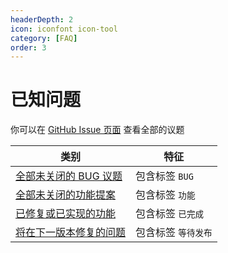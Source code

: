 ```yaml
---
headerDepth: 2
icon: iconfont icon-tool
category: [FAQ]
order: 3
---
```


# 已知问题

你可以在 [GitHub Issue 页面](https://github.com/DGP-Studio/Snap.Hutao/issues?q=is%3Aissue) 查看全部的议题

| 类别                                                                                                                                | 特征                |
| ----------------------------------------------------------------------------------------------------------------------------------- | ------------------- |
| [全部未关闭的 BUG 议题](https://github.com/DGP-Studio/Snap.Hutao/issues?q=is%3Aissue+label%3ABUG+is%3Aopen)                         | 包含标签 `BUG`      |
| [全部未关闭的功能提案](https://github.com/DGP-Studio/Snap.Hutao/issues?q=is%3Aopen+is%3Aissue+label%3A%E5%8A%9F%E8%83%BD)           | 包含标签 `功能`     |
| [已修复或已实现的功能](https://github.com/DGP-Studio/Snap.Hutao/issues?q=is%3Aissue+label%3A%E5%B7%B2%E5%AE%8C%E6%88%90)            | 包含标签 `已完成`   |
| [将在下一版本修复的问题](https://github.com/DGP-Studio/Snap.Hutao/issues?q=is%3Aissue+label%3A%E7%AD%89%E5%BE%85%E5%8F%91%E5%B8%83) | 包含标签 `等待发布` |
